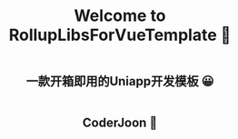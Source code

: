 
<div  class="box"  style="    display: flex;    justify-content: center;    align-items: center;    flex-direction: column; ">  <h1 align="center">Welcome to RollupLibsForVueTemplate 👋</h1> 
     <h2 align="center"> 一款开箱即用的Uniapp开发模板  😀</h2> 
     <h2 align="center"> CoderJoon  🐂</h2> 

